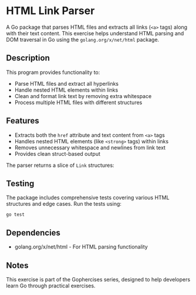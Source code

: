 # HTML Link Parser

A Go package that parses HTML files and extracts all links (`<a>` tags) along with their text content. This exercise helps understand HTML parsing and DOM traversal in Go using the `golang.org/x/net/html` package.

## Description

This program provides functionality to:
- Parse HTML files and extract all hyperlinks
- Handle nested HTML elements within links
- Clean and format link text by removing extra whitespace
- Process multiple HTML files with different structures

## Features

- Extracts both the `href` attribute and text content from `<a>` tags
- Handles nested HTML elements (like `<strong>` tags) within links
- Removes unnecessary whitespace and newlines from link text
- Provides clean struct-based output


The parser returns a slice of `Link` structures:

## Testing

The package includes comprehensive tests covering various HTML structures and edge cases. Run the tests using:

```
go test
```

## Dependencies

- golang.org/x/net/html - For HTML parsing functionality

## Notes

This exercise is part of the Gophercises series, designed to help developers learn Go through practical exercises.

